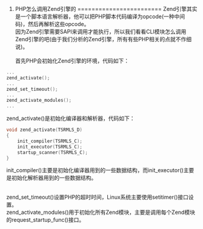 1. PHP怎么调用Zend引擎的
========================
Zend引擎其实是一个脚本语言解析器，他可以把PHP脚本代码编译为opcode(一种中间码)，然后再解析这些opcode。<br />
因为Zend引擎需要SAPI来调用才能执行，所以我们看看CLI模块怎么调用Zend引擎的吧(由于我们分析的Zend引擎，所有有些PHP相关的点就不作细说)。<br /><br />
首先PHP会初始化Zend引擎的环境，代码如下：
```C
...
zend_activate();
...
zend_set_timeout();
...
zend_activate_modules();
...
```

zend_activate()是初始化编译器和解析器，代码如下：
```C
void zend_activate(TSRMLS_D)
{
    init_compiler(TSRMLS_C);
    init_executor(TSRMLS_C);
    startup_scanner(TSRMLS_C);
}
```
init_compiler()主要是初始化编译器用到的一些数据结构，而init_executor()主要是初始化解析器用到的一些数据结构。<br/><br/>

zend_set_timeout()设置PHP的超时时间，Linux系统主要使用setitimer()接口设置。<br />
zend_activate_modules()用于初始化所有Zend模块，主要是调用每个Zend模块的request_startup_func()接口。
